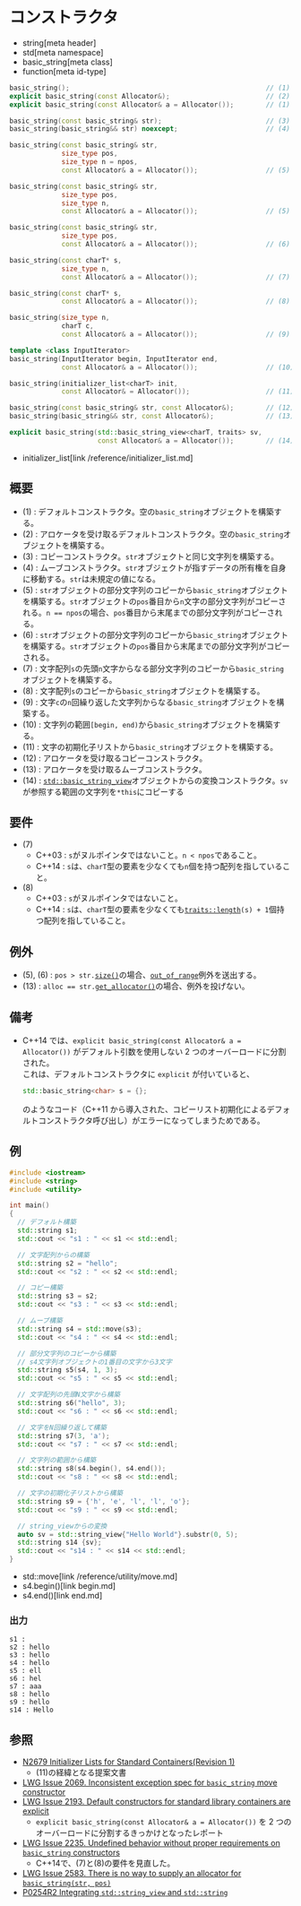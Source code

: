# コンストラクタ
* string[meta header]
* std[meta namespace]
* basic_string[meta class]
* function[meta id-type]

```cpp
basic_string();                                                 // (1) C++14
explicit basic_string(const Allocator&);                        // (2) C++14
explicit basic_string(const Allocator& a = Allocator());        // (1) + (2) C++03

basic_string(const basic_string& str);                          // (3)
basic_string(basic_string&& str) noexcept;                      // (4) C++11

basic_string(const basic_string& str,
             size_type pos,
             size_type n = npos,
             const Allocator& a = Allocator());                 // (5) C++14まで

basic_string(const basic_string& str,
             size_type pos,
             size_type n,
             const Allocator& a = Allocator());                 // (5) C++17

basic_string(const basic_string& str,
             size_type pos,
             const Allocator& a = Allocator());                 // (6) C++17

basic_string(const charT* s,
             size_type n,
             const Allocator& a = Allocator());                 // (7)

basic_string(const charT* s,
             const Allocator& a = Allocator());                 // (8)

basic_string(size_type n,
             charT c,
             const Allocator& a = Allocator());                 // (9)

template <class InputIterator>
basic_string(InputIterator begin, InputIterator end,
             const Allocator& a = Allocator());                 // (10)

basic_string(initializer_list<charT> init,
             const Allocator& = Allocator());                   // (11) C++11

basic_string(const basic_string& str, const Allocator&);        // (12) C++11
basic_string(basic_string&& str, const Allocator&);             // (13) C++11

explicit basic_string(std::basic_string_view<charT, traits> sv,
                      const Allocator& a = Allocator());        // (14) C++17
```
* initializer_list[link /reference/initializer_list.md]

## 概要
- (1) : デフォルトコンストラクタ。空の`basic_string`オブジェクトを構築する。
- (2) : アロケータを受け取るデフォルトコンストラクタ。空の`basic_string`オブジェクトを構築する。
- (3) : コピーコンストラクタ。`str`オブジェクトと同じ文字列を構築する。
- (4) : ムーブコンストラクタ。`str`オブジェクトが指すデータの所有権を自身に移動する。`str`は未規定の値になる。
- (5) : `str`オブジェクトの部分文字列のコピーから`basic_string`オブジェクトを構築する。`str`オブジェクトの`pos`番目から`n`文字の部分文字列がコピーされる。`n == npos`の場合、`pos`番目から末尾までの部分文字列がコピーされる。
- (6) : `str`オブジェクトの部分文字列のコピーから`basic_string`オブジェクトを構築する。`str`オブジェクトの`pos`番目から末尾までの部分文字列がコピーされる。
- (7) : 文字配列`s`の先頭`n`文字からなる部分文字列のコピーから`basic_string`オブジェクトを構築する。
- (8) : 文字配列`s`のコピーから`basic_string`オブジェクトを構築する。
- (9) : 文字`c`の`n`回繰り返した文字列からなる`basic_string`オブジェクトを構築する。
- (10) : 文字列の範囲`[begin, end)`から`basic_string`オブジェクトを構築する。
- (11) : 文字の初期化子リストから`basic_string`オブジェクトを構築する。
- (12) : アロケータを受け取るコピーコンストラクタ。
- (13) : アロケータを受け取るムーブコンストラクタ。
- (14) : [`std::basic_string_view`](/reference/string_view/basic_string_view.md)オブジェクトからの変換コンストラクタ。`sv`が参照する範囲の文字列を`*this`にコピーする


## 要件
- (7)
    - C++03 : `s`がヌルポインタではないこと。`n < npos`であること。
    - C++14 : `s`は、`charT`型の要素を少なくても`n`個を持つ配列を指していること。
- (8)
    - C++03 : `s`がヌルポインタではないこと。
    - C++14 : `s`は、`charT`型の要素を少なくても[`traits::length`](/reference/string/char_traits/length.md)`(s) + 1`個持つ配列を指していること。


## 例外
- (5), (6) : `pos > str.`[`size()`](size.md)の場合、[`out_of_range`](/reference/stdexcept.md)例外を送出する。
- (13) : `alloc == str.`[`get_allocator()`](get_allocator.md)の場合、例外を投げない。


## 備考
- C++14 では、`explicit basic_string(const Allocator& a = Allocator())` がデフォルト引数を使用しない 2 つのオーバーロードに分割された。  
    これは、デフォルトコンストラクタに `explicit` が付いていると、

    ```cpp
    std::basic_string<char> s = {};
    ```

    のようなコード（C++11 から導入された、コピーリスト初期化によるデフォルトコンストラクタ呼び出し）がエラーになってしまうためである。


## 例
```cpp example
#include <iostream>
#include <string>
#include <utility>

int main()
{
  // デフォルト構築
  std::string s1;
  std::cout << "s1 : " << s1 << std::endl;

  // 文字配列からの構築
  std::string s2 = "hello";
  std::cout << "s2 : " << s2 << std::endl;

  // コピー構築
  std::string s3 = s2;
  std::cout << "s3 : " << s3 << std::endl;

  // ムーブ構築
  std::string s4 = std::move(s3);
  std::cout << "s4 : " << s4 << std::endl;

  // 部分文字列のコピーから構築
  // s4文字列オブジェクトの1番目の文字から3文字
  std::string s5(s4, 1, 3);
  std::cout << "s5 : " << s5 << std::endl;

  // 文字配列の先頭N文字から構築
  std::string s6("hello", 3);
  std::cout << "s6 : " << s6 << std::endl;

  // 文字をN回繰り返して構築
  std::string s7(3, 'a');
  std::cout << "s7 : " << s7 << std::endl;

  // 文字列の範囲から構築
  std::string s8(s4.begin(), s4.end());
  std::cout << "s8 : " << s8 << std::endl;

  // 文字の初期化子リストから構築
  std::string s9 = {'h', 'e', 'l', 'l', 'o'};
  std::cout << "s9 : " << s9 << std::endl;

  // string_viewからの変換
  auto sv = std::string_view{"Hello World"}.substr(0, 5);
  std::string s14 {sv};
  std::cout << "s14 : " << s14 << std::endl;
}
```
* std::move[link /reference/utility/move.md]
* s4.begin()[link begin.md]
* s4.end()[link end.md]

### 出力
```
s1 : 
s2 : hello
s3 : hello
s4 : hello
s5 : ell
s6 : hel
s7 : aaa
s8 : hello
s9 : hello
s14 : Hello
```

## 参照
- [N2679 Initializer Lists for Standard Containers(Revision 1)](http://www.open-std.org/jtc1/sc22/wg21/docs/papers/2008/n2679.pdf)
    - (11)の経緯となる提案文書
- [LWG Issue 2069. Inconsistent exception spec for `basic_string` move constructor](https://wg21.cmeerw.net/lwg/issue2069)
- [LWG Issue 2193. Default constructors for standard library containers are explicit](https://wg21.cmeerw.net/lwg/issue2193)
    - `explicit basic_string(const Allocator& a = Allocator())` を 2 つのオーバーロードに分割するきっかけとなったレポート
- [LWG Issue 2235. Undefined behavior without proper requirements on `basic_string` constructors](https://wg21.cmeerw.net/lwg/issue2235)
    - C++14で、(7)と(8)の要件を見直した。
- [LWG Issue 2583. There is no way to supply an allocator for `basic_string(str, pos)`](https://wg21.cmeerw.net/lwg/issue2583)
- [P0254R2 Integrating `std::string_view` and `std::string`](http://www.open-std.org/jtc1/sc22/wg21/docs/papers/2016/p0254r2.pdf)
